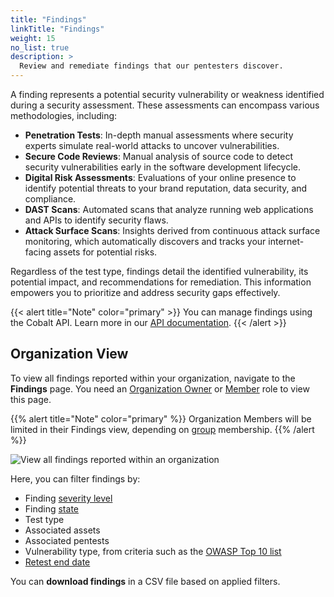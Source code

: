 ```yaml
---
title: "Findings"
linkTitle: "Findings"
weight: 15
no_list: true
description: >
  Review and remediate findings that our pentesters discover.
---
```


A finding represents a potential security vulnerability or weakness identified during a security assessment. These assessments can encompass various methodologies, including:
- **Penetration Tests**: In-depth manual assessments where security experts simulate real-world attacks to uncover vulnerabilities.
- **Secure Code Reviews**: Manual analysis of source code to detect security vulnerabilities early in the software development lifecycle.
- **Digital Risk Assessments**: Evaluations of your online presence to identify potential threats to your brand reputation, data security, and compliance.
- **DAST Scans**: Automated scans that analyze running web applications and APIs to identify security flaws.
- **Attack Surface Scans**: Insights derived from continuous attack surface monitoring, which automatically discovers and tracks your internet-facing assets for potential risks.

Regardless of the test type, findings detail the identified vulnerability, its potential impact, and recommendations for remediation. This information empowers you to prioritize and address security gaps effectively.

{{< alert title="Note" color="primary" >}}
You can manage findings using the Cobalt API. Learn more in our [API documentation](/cobalt-api/documentation/v2/#findings).
{{< /alert >}}

## Organization View

To view all findings reported within your organization, navigate to the **Findings** page. You need an [Organization Owner](/platform-deep-dive/collaboration/user-roles/#organization-owner) or [Member](/platform-deep-dive/collaboration/user-roles/#organization-member) role to view this page.

{{% alert title="Note" color="primary" %}}
Organization Members will be limited in their Findings view, depending on [group](/platform-deep-dive/collaboration/groups) membership.
{{% /alert %}}

![View all findings reported within an organization](/deepdive/findings-organization-view-2.png "View all findings reported within an organization")

Here, you can filter findings by:

- Finding [severity level](/platform-deep-dive/pentests/findings/severity-levels/)
- Finding [state](/platform-deep-dive/pentests/findings/finding-states/)
- Test type
- Associated assets
- Associated pentests
- Vulnerability type, from criteria such as the [OWASP Top 10 list](https://owasp.org/Top10/)
- [Retest end date](/platform-deep-dive/pentests/findings/remediate-findings/#free-retesting-duration/)

You can **download findings** in a CSV file based on applied filters.
